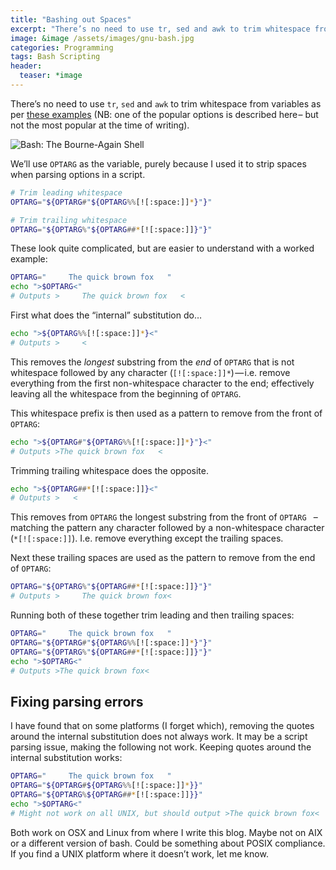 ```yaml
---
title: "Bashing out Spaces"
excerpt: "There’s no need to use tr, sed and awk to trim whitespace from variables in Bash. Here's how."
image: &image /assets/images/gnu-bash.jpg
categories: Programming
tags: Bash Scripting
header:
  teaser: *image
---
```

There’s no need to use ``tr``, ``sed`` and ``awk`` to trim whitespace from variables as per [these examples](https://stackoverflow.com/questions/369758/how-to-trim-whitespace-from-a-bash-variable) (NB: one of the popular options is described here – but not the most popular at the time of writing).

![Bash: The Bourne-Again Shell](/assets/images/bash.jpg)

We’ll use ``OPTARG`` as the variable, purely because I used it to strip spaces when parsing options in a script.

```sh
# Trim leading whitespace
OPTARG="${OPTARG#"${OPTARG%%[![:space:]]*}"}"

# Trim trailing whitespace
OPTARG="${OPTARG%"${OPTARG##*[![:space:]]}"}"
```
These look quite complicated, but are easier to understand with a worked example:
```sh
OPTARG="     The quick brown fox   "
echo ">$OPTARG<"
# Outputs >     The quick brown fox   <
```
First what does the “internal” substitution do…
```sh
echo ">${OPTARG%%[![:space:]]*}<"
# Outputs >     <
```
This removes the *longest* substring from the *end* of ``OPTARG`` that is not whitespace followed by any character (``[![:space:]]*``) — i.e. remove everything from the first non-whitespace character to the end; effectively leaving all the whitespace from the beginning of ``OPTARG``.

This whitespace prefix is then used as a pattern to remove from the front of ``OPTARG``:
```sh
echo ">${OPTARG#"${OPTARG%%[![:space:]]*}"}<"
# Outputs >The quick brown fox   <
```
Trimming trailing whitespace does the opposite.
```sh
echo ">${OPTARG##*[![:space:]]}<"
# Outputs >   <
```
This removes from ``OPTARG`` the longest substring from the front of ``OPTARG `` – matching the pattern any character followed by a non-whitespace character
(``*[![:space:]]``). I.e. remove everything except the trailing spaces.

Next these trailing spaces are used as the pattern to remove from the end of ``OPTARG``:
```sh
OPTARG="${OPTARG%"${OPTARG##*[![:space:]]}"}"
# Outputs >     The quick brown fox<
```
Running both of these together trim leading and then trailing spaces:
```sh
OPTARG="     The quick brown fox   "
OPTARG="${OPTARG#"${OPTARG%%[![:space:]]*}"}"
OPTARG="${OPTARG%"${OPTARG##*[![:space:]]}"}"
echo ">$OPTARG<"
# Outputs >The quick brown fox<
```
## Fixing parsing errors
I have found that on some platforms (I forget which), removing the quotes around the internal substitution does not always work. It may be a script parsing issue, making the following not work. Keeping quotes around the internal substitution works:
```sh
OPTARG="     The quick brown fox   "
OPTARG="${OPTARG#${OPTARG%%[![:space:]]*}}"
OPTARG="${OPTARG%${OPTARG##*[![:space:]]}}"
echo ">$OPTARG<"
# Might not work on all UNIX, but should output >The quick brown fox<
```
Both work on OSX and Linux from where I write this blog. Maybe not on AIX or a different version of bash. Could be something about POSIX compliance. If you find a UNIX platform where it doesn’t work, let me know.
